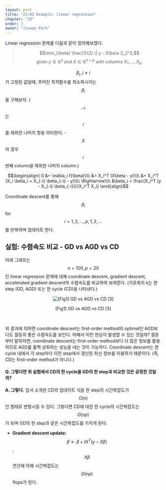 ```yaml
---
layout: post
title: "23-02 Example: linear regression"
chapter: "23"
order: 3
owner: "Jinwoo Park"
---
```


Linear regression 문제를 다음과 같이 정의해보겠다.

> $$\min_{\beta} \frac{1}{2} \| y - X\beta \|_2^2,$$
> $$\text{given } y \in \mathbb{R}^n \text{ and } X \in \mathbb{R}^{n \times p} \text{ with columns } X_1, \dots, X_p.$$

$$\beta_j,\: j \neq i$$가 고정된 값일때, 주어진 목적함수를 최소화시키는 $$\beta_i$$를 구해보자.
($$-i$$는 $$i$$를 제외한 나머지 항을 의미한다. - $$X$$의 경우 $$i$$번째 column을 제외한 나머지 column.)

$$\begin{align}
0 &= \nabla_i f(\beta)\\\\
&= X_i^T (X\beta - y)\\\\
&= X_i^T (X_i \beta_i + X_{-i} \beta_{-i} - y)\\\\
\Rightarrow\\\\
&\beta_i = \frac{X_i^T (y - X_{-i} \beta_{-i})}{X_i^T X_i}
\end{align}$$

Coordinate descent를 통해 $$\beta_i$$ for $$i=1,2,\dots,p,1,2,\dots$$를 반복하며 업데이트 한다.

## 실험: 수렴속도 비교 - GD vs AGD vs CD

아래 그래프는 $$n=100, p=20$$인 linear regression 문제에 대해 coordinate descent, gradient descent, accelerated gradient descent의 수렴속도를 비교하여 보여준다. (가로축의 k는 한 step (GD, AGD) 또는 한 cycle (CD)을 나타낸다.)

<figure class="image" style="align: center;">
<p align="center">
  <img src="{{ site.baseurl }}/img/chapter_img/chapter23/gd_vs_agd_vs_cd.png" alt="[Fig1] GD vs AGD vs CD [3]">
  <figcaption style="text-align: center;">[Fig1] GD vs AGD vs CD [3]</figcaption>
</p>
</figure>
<br/>

위 결과에 의하면 coordinate descent는 first-order method의 optimal인 AGD보다도 월등히 좋은 수렴속도를 보인다. 어째서 이런 현상이 발생할 수 있는 것일까? 결론부터 말하자면, coordinate descent는 first-order method보다 더 많은 정보를 활용하므로 AGD를 훌쩍 상회하는 성능을 내는 것이 가능하다. Coordinate descent는 한 cycle 내에서 각 step마다 이전 step에서 갱신된 최신 정보를 이용하기 때문이다. (즉, CD는 first-order method가 아니다.)

#### Q. 그렇다면 위 실험에서 CD의 한 cycle을 GD의 한 step과 비교한 것은 공정한 것일까?

**A. 그렇다.** 앞서 소개한 CD의 업데이트 식을 한 step의 시간복잡도가 $$O(n)$$인 형태로 변형시킬 수 있다. 그렇다면 CD에 대한 한 cycle의 시간복잡도는 $$O(np)$$가 되며 GD의 한 step과 같은 시간복잡도를 가지게 된다.

* **Gradient descent update:** $$\beta \leftarrow \beta + tX^T(y-X\beta)$$, $$X\beta$$ 연산에 의해 시간복잡도는 $$O(np)$$ flops가 된다.
